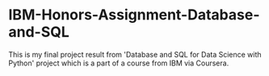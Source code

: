 # IBM-Honors-Assignment-Database-and-SQL
This is my final project result from 'Database and SQL for Data Science with Python' project which is a part of a course from IBM via Coursera.
